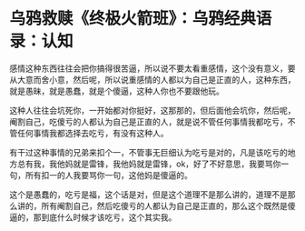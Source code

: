 # 乌鸦救赎《终极火箭班》：乌鸦经典语录：认知

感情这种东西往往会把你搞得很苦逼，所以说不要太看重感情，这个没有意义，要从大意而舍小意，然后呢，所以说重感情的人都以为自己是正直的人，这种东西，就是愚昧，就是愚蠢，就是个傻逼，这种人你也不要跟他玩。

这种人往往会坑死你，一开始都对你挺好，这那那的，但后面他会坑你，然后呢，阉割自己，吃傻亏的人都认为自己是正直的人，就是说不管任何事情我都吃亏，不管任何事情我都选择去吃亏，有没有这种人。

有干过这种事情的兄弟来扣个一，不管事无巨细认为吃亏是对的，凡是该吃亏的地方总有我，我他妈就是雷锋，我他妈就是雷锋，ok，好了不好意思，我要骂你一句，所有扣一的人我要骂你一句，这他妈是傻逼的。

这个是愚蠢的，吃亏是福，这个话是对，但是这个道理不是那么讲的，道理不是那么讲的，所有阉割自己，然后吃傻亏的人都认为自己是正直的，那么这个既然是傻逼的，那到底什么时候才该吃亏，这个其实我。

